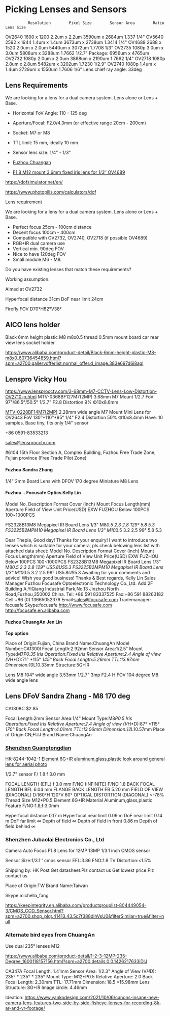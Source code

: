 # Picking Lenses and Sensors

              Resolution        Pixel Size        Sensor Area        Ratio        Lens Size
OV2640        1600 x 1200       2.2um x 2.2um     3590um x 2684um    1.337        1/4"
OV5640        2592 x 1944       1.4um x 1.4um     3673um x 2738um    1.3414       1/4"
OV4689        2688 x 1520       2.0um x 2.0um     5440um x 3072um    1.7708       1/3"
OV2735        1080p             3.0um x 3.0um     5808um x 3288um    1.7662       1/2.7"       Package: 6956um x 4765um
OV2732        1080p             2.0um x 2.0um     3868um x 2190um    1.7662       1/4"
OV2718        1080p             2.8um x 2.8um     5482um x 3202um    1.7230       1/2.9"
OV2740        1080p             1.4um x 1.4um     2729um x 1550um    1.7606       1/6"        Lens chief ray angle: 33deg


## Lens Requirements

We are looking for a lens for a dual camera system. Lens alone or Lens + Base.

* Horizontal FoV Angle: 110 - 125 deg
* Aperture/Focal: F2.0/4.3mm (or effective range 20cm - 200cm)
* Socket: M7 or M8
* TTL limit: 15 mm, ideally 10 mm
* Sensor lens size: 1/4" - 1/3" 

* [Fuzhou Chuangan](https://chancctv.en.alibaba.com/productgrouplist-804927292/M6_M7_M8_M10_Lens.html)
* [F1.8 M12 mount 3.6mm fixed iris lens for 1/3″ OV4689](https://aico-lens.com/product/3-6mm-megapixel-fixed-focal-lens-ac13b03618mm/)


https://dofsimulator.net/en/

https://www.photopills.com/calculators/dof

Lens requirement

We are looking for a lens for a dual camera system. Lens alone or Lens + Base.

- Perfect focus 25cm - 100cm distance
- Decent focus 100cm - 400cm
- Compatible with OV2732, OV2740, OV2718 (if possible OV4689)
- RGB+IR dual camera use
- Vertical min. 90deg FOV
- Nice to have 120deg FOV
- Small module M6 - M8. 

Do you have existing lenses that match these requirements?

Working assumption:


Aimed at OV2732

Hyperfocal distance 31cm
DoF near limit 24cm

Firefly FOV D70°H62°V38°

## AICO lens holder

Black 6mm height plastic M8 m8x0.5 thread 0.5mm mount board car rear view lens socket holder

https://www.alibaba.com/product-detail/Black-6mm-height-plastic-M8-m8x0_60736454859.html?spm=a2700.galleryofferlist.normal_offer.d_image.383e697d6i8agI


## Lenspro Vicky Hou

https://www.lensprocctv.com/3-68mm-M7-CCTV-Lens-Low-Distortion-OV2710-p.html
MTV-0368BF127M7(2MP)
3.68mm M7 Mount 1/2.7
FoV 97°/86.5°/50.5°
1/2.7" F2.8
Distortion 9%
Φ10x8.6mm



[MTV-0228BF14M7(2MP)](https://www.lensprocctv.com/2-28mm-Super-Wide-Angle-M7-Mount-Lens-For-OV2643-p.html)
2.28mm wide angle M7 Mount Mini Lens for OV2643
FoV 130°*110°*95°
1/4" F2.4
Distortion 50%
Φ10x8.4mm
Have: 10 samples. Base tiny, fits only 1/4" sensor

 

 +86 0591-83533213

 sales@lensprocctv.com

 #6104 15th Floor Section A, Complex Building, Fuzhou Free Trade Zone, Fujian province (Free Trade Pilot Zone)




#### Fuzhou Sandra Zhang

1/4" 2mm Board Lens with DFOV 170 degree Miniature M8 Lens


#### Fuzhou .. Focusafe Optics Kelly Lin

Model No.	Description	Format Cover (inch)	Mount	Focus Length(mm)	Aperture	Field of View 	Unit Price(USD) EXW FUZHOU
Below 100PCS	100~1000PCS
 
FS2328B13M8	Megapixel IR Board Lens	1/3"	M8*0.5	2.3	2.8	129° 	5.8	5.3
FS3225B2MPM10	Megapixel IR Board Lens	1/3"	M10*0.5	3.2	2.5	99° 	5.8	5.3

Dear Thepia, Good day! Thanks for your enquiry! I want to introduce two lenses which is suitable for your camera, pls check belowing lens list with attached data sheet: Model No. Description Format Cover (inch) Mount Focus Length(mm) Aperture Field of View Unit Price(USD) EXW FUZHOU Below 100PCS 100~1000PCS FS2328B13M8 Megapixel IR Board Lens 1/3" M8*0.5 2.3 2.8 129° US$5.8 US$5.3 FS3225B2MPM10 Megapixel IR Board Lens 1/3" M10*0.5 3.2 2.5 99° US$5.8 US$5.3 Awaiting for your comments and advice! Wish you good business! Thanks & Best regards, Kelly Lin Sales Manager Fuzhou Focusafe Optoelectronic Technology Co.,Ltd. Add:2F Building A,YiQiang Industrial Park,No.13 Jinzhou North Road,Fuzhou,350002 China. Tel: +86 591 83337525 Fax:+86 591 88263182 Cell:+86 (0) 13665052376 Email:sales@focusafe.com Trademanager: focusafe Skype:focusafe http://www.focusafe.com http://focusafe.en.alibaba.com


 


#### Fuzhou ChuangAn Jen Lin

**Top option**

Place of Origin:Fujian, China Brand 
Name:ChuangAn 
Model Number:CA1300I 
Focal Length:2.92mm 
Sensor Area:1/2.5" 
Mount Type:M7*P0.35 
Iris Operation:Fixed Iris 
Relative Aperture:2.4 
Angle of view (V*H*D):71° *115° *145° 
Back Focal Length:5.26mm 
TTL:13.97mm 
Dimension:10*L10.33mm 
Structure:5G+IR



Lens M8 104° wide angle
3.53mm 1/2.7" 3mp F2.4 H FOV 104 degree M8 wide angle lens





## Lens DFoV Sandra Zhang - M8 170 deg

CA1308C $2.85 

Focal Length:2mm 
Sensor Area:1/4" 
Mount Type:M8*P0.5 
Iris Operation:Fixed Iris 
Relative Aperture:2.4 
Angle of view (V*H*D):87° *115° *170° 
Back Focal Length:4.01mm 
TTL:13.06mm 
Dimension:12*L10.57mm 
Place of Origin:CN;FUJ Brand Name:ChuangAn


### [Shenzhen Guangtongdian](https://gtd.en.alibaba.com/?spm=a2700.wholesale.cordpanyb.2.225a27d0QNO1kG)

HK-8244-1042-1
[Element 6G+IR aluminum,glass,plastic look around general lens for aerial photo](https://www.alibaba.com/product-detail/Element-6G-IR-aluminum-glass-plastic_60857424830.html?spm=a2700.wholesale.0.0.55ba6f04EWTHa0)

1/2.7" sensor F/ 1.8 f 3.0 mm

FOCAL LENGTH (EFL)	f       3.0       mm
F/NO (INFINITE)	F/NO    1.8 
BACK FOCAL LENGTH	BFL     6.04    mm
FLANGE BACK LENGTH	FB      5.20   mm
FIELD OF VIEW (DIAGONAL)	D:160°H 120°V 60°
OPTICAL DISTORTION (DIAGONAL)	<-78%
Thread Size	M12*P0.5 
Element	6G+IR
Material	Aluminum,glass,plastic
Feature	F/NO:1.8;f:3.0mm

Hyperfocal distance	0.17 m
Hyperfocal near limit	0.09 m
DoF near limit	0.14 m
DoF far limit	∞
Depth of field	∞
Depth of field in front	0.86 m
Depth of field behind	∞



### Shenzhen Jubaolai Electronics Co., Ltd

Camera Auto Focus F1.8 Lens for 12MP 13MP 1/3.1 inch CMOS sensor

Sensor Size:1/3.1'' cmos sensor
EFL:3.86
FNO:1.8
TV Distortion:<1.5%

Shipping by: HK Post
Get datasheet:Plz contact us
Get lowest price:Plz contact us

Place of Origin:TW
Brand Name:Taiwan

Skype:michella_fang


https://keepintegrity.en.alibaba.com/productgrouplist-804449054-3/CMOS_CCD_Sensor.html?spm=a2700.shop_plgr.41413.43.5c7f388dihVsU0&filterSimilar=true&filter=null


### Alternate bird eyes from ChuangAn

Use dual 235° lenses M12

https://www.alibaba.com/product-detail/1-2-3-12MP-235-Degree_1600118157156.html?spm=a2700.details.0.0.1426217633iDlJ

CA347A
Focal Length:    1.41mm
Sensor Area:    1/2.3"
Angle of View (V*H*D):    235° * 235° * 235°
Mount Type:        M12*P0.5
Relative Aperture:    2.0
Back Focal Length:    2.30mm
TTL:    17.71mm
Dimension:    18.5 *15.98mm
Lens Structure:    8G+IR
Image circle:    4.46mm

Ideation: https://www.yankodesign.com/2021/10/06/canons-insane-new-camera-lens-features-two-side-by-side-fisheye-lenses-for-recording-8k-ar-and-vr-footage/

